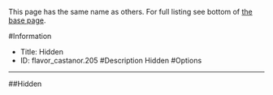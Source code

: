 This page has the same name as others. For full listing see bottom of [the base page](hidden2.md).

#Information
 - Title: Hidden
 - ID: flavor_castanor.205
#Description
Hidden
#Options

___
##Hidden
